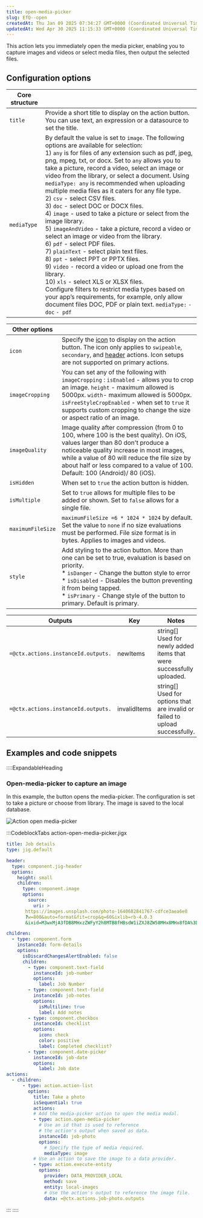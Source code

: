 ```yaml
---
title: open-media-picker
slug: EfQ--open
createdAt: Thu Jan 09 2025 07:34:27 GMT+0000 (Coordinated Universal Time)
updatedAt: Wed Apr 30 2025 11:15:33 GMT+0000 (Coordinated Universal Time)
---
```


This action lets you immediately open the media picker, enabling you to capture images and videos or select media files, then output the selected files.

## Configuration options

|**Core structure** |    |
| ------------------ | ---------------------------------------------------------------------------------------------------------------------------------------------------------------------------------------------------------------------------------------------------------------------------------------------------------------------------------------------------------------------------------------------------------------------------------------------------------------------------------------------------------------------------------------------------------------------------------------------------------------------------------------------------------------------------------------------------------------------------------------------------------------------------------------------------------------------------------------------------------------------------------------------------------------------------------------------------------------------------------------------------------------------------------------------------------------------------------------- |
| `title`            | Provide a short title to display on the action button. You can use text, an expression or a datasource to set the title.     |
| `mediaType`        | By default the value is set to `image`. The following options are available for selection:<br />1) `any` is for files of any extension such as pdf, jpeg, png, mpeg, txt, or docx. Set to `any` allows you to take a picture, record a video, select an image or video from the library, or select a document. Using `mediaType: any` is recommended when uploading multiple media files as it caters for any file type.<br />2) `csv` - select CSV files.<br />3) `doc` - select DOC or DOCX files.<br />4) `image` - used to take a picture or select from the image library.<br />5) `imageAndVideo` - take a picture, record a video or select an  image or video from the library.<br />6) `pdf` - select PDF files.<br />7) `plainText` - select plain text files.<br />8) `ppt` - select PPT or PPTX files.<br />9) `video` - record a video or upload one from the library.<br />10) `xls` -  select XLS or XLSX files.<br />Configure filters to restrict media types based on your app’s requirements, for example, only allow document files DOC, PDF or plain text. &#xA;`mediaType:`&#xA;      `- doc`&#xA;      `- pdf` |

| **Other options** |                                                                                          |
| ----------------- | ---------------------------------------------------------------------------------------------------------------------------------------------------------------------------------------------------------------------------------------------------------------------------------------------------------------------- |
| `icon`            | Specify the [icon]() to display on the action button. The icon only applies to `swipeable`, `secondary`, and [header](./../Components/jig-header.md) actions. Icon setups are not supported on primary actions.                                                                                                        |
| `imageCropping`   | You can set any of the following with `imageCropping` :&#xA;`isEnabled` - allows you to crop an image.&#xA;`height` - maximum allowed is 5000px.&#xA;`width`- maximum allowed is 5000px.&#xA;`isFreeStyleCropEnabled` - when set to `true` it supports custom cropping to change the size or aspect ratio of an image. |
| `imageQuality`    | Image quality after compression (from 0 to 100, where 100 is the best quality). On iOS, values larger than 80 don't produce a noticeable quality increase in most images, while a value of 80 will reduce the file size by about half or less compared to a value of 100. Default: 100 (Android)/ 80 (iOS).            |
| `isHidden`        | When set to `true` the action button is hidden.        |
| `isMultiple`      | Set to `true` allows for multiple files to be added or shown. Set to `false` allows for a single file.   |
| `maximumFileSize` | `maximumFileSize =6 * 1024 * 1024` by default. Set the value to `none` if no size evaluations must be performed. File size format is in bytes. Applies to images and videos.  |
| `style`           | Add styling to the action button. More than one can be set to true, evaluation is based on priority. <br />* `isDanger` - Change the button style to error<br />* `isDisabled` - Disables the button preventing it from being tapped.<br />* `isPrimary` - Change style of the button to primary. Default is primary.    |

| **Outputs**                         | **Key**      | **Notes**                                                                         |
| ----------------------------------- | ------------ | --------------------------------------------------------------------------------- |
| `=@ctx.actions.instanceId.outputs.` | newItems     | string\[]&#xA;Used for newly added items that were successfully uploaded.         |
| `=@ctx.actions.instanceId.outputs.` | invalidItems | string\[]&#xA;Used for options that are invalid or failed to upload successfully. |

## Examples and code snippets 

::::ExpandableHeading
### Open-media-picker to capture an image

In this example, the button opens the media-picker. The configuration is set to take a picture or choose from library. The image is saved to the local database.

![Action open media-picker](https://archbee-image-uploads.s3.amazonaws.com/0TQnKgJpsWhT3gQzQOhdY-a3B29qbky6oi4N7auiU5F-20250220-173914.png "Action open media-picker")

:::CodeblockTabs
action-open-media-picker.jigx

```yaml
title: Job details 
type: jig.default

header:
  type: component.jig-header
  options:
    height: small
    children:
      type: component.image
      options:
        source:
          uri: >
       https://images.unsplash.com/photo-1640682841767-cdfce3aea6e0
       ?w=800&auto=format&fit=crop&q=60&ixlib=rb-4.0.3
       &ixid=M3wxMjA3fDB8MHxzZWFyY2h8MTB8fHBsdW1iZXJ8ZW58MHx8MHx8fDA%3D

children:
  - type: component.form
    instanceId: form-details
    options:
      isDiscardChangesAlertEnabled: false
      children:
        - type: component.text-field
          instanceId: job-number
          options:
            label: Job Number
        - type: component.text-field
          instanceId: job-notes
          options:
            isMultiline: true
            label: Add notes
        - type: component.checkbox
          instanceId: checklist
          options:
            icon: check
            color: positive
            label: Completed checklist?
        - type: component.date-picker
          instanceId: job-date
          options:
            label: Job date
actions:
  - children:
      - type: action.action-list
        options:
          title: Take a photo
          isSequential: true
          actions:
          # Add the media-picker action to open the media modal.
          - type: action.open-media-picker
            # Use an id that is used to reference
            # the action's output when saved as data.
            instanceId: job-photo
            options:
              # Specify the type of media required.
              mediaType: image
          # Use an action to save the image to a data provider.    
          - type: action.execute-entity
            options: 
              provider: DATA_PROVIDER_LOCAL
              method: save
              entity: local-images
              # Use the action's output to reference the image file.
              data: =@ctx.actions.job-photo.outputs      
```
:::
::::

